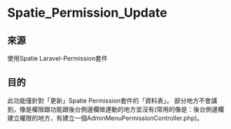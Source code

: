 # Spatie_Permission_Update


## 來源
使用Spatie Laravel-Permission套件

## 目的
此功能僅針對「更新」Spatie Permission套件的「資料表」。
部分地方不會講到，像是權限跟功能跟後台側邊欄做連動的地方並沒有(常用的像是：後台側邊欄建立權限的地方，有建立一個AdminMenuPermissionController.php)。